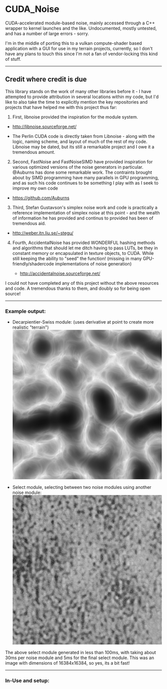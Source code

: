 # CUDA_Noise
  CUDA-accelerated module-based noise, mainly accessed through a C++ wrapper to kernel launches and the like. Undocumented, mostly untested, and has a number of large errors - sorry.
  
  I'm in the middle of porting this to a vulkan compute-shader based application with a GUI for use in my terrain projects, currently, so I don't have any plans to touch this since I'm not a fan of vendor-locking this kind of stuff.

 ---
## Credit where credit is due

  This library stands on the work of many other libraries before it - I have attempted to provide attribution in several locations within my code, but I'd like to also take the time to explicitly mention the key repositories and projects that have helped me with this project thus far:
  
  
1. First, libnoise provided the inspiration for the module system.
 
  * http://libnoise.sourceforge.net/
 
  * The Perlin CUDA code is directly taken from Libnoise - along with the logic, naming scheme, and layout of much of the rest of my code. Libnoise may be dated, but its still a remarkable project and I owe it a tremendous amount.
 
2. Second, FastNoise and FastNoiseSIMD have provided inspiration for various optimized versions of the noise generators in particular. @Auburns has done some remarkable work. The contraints brought about by SIMD programming have many parallels in GPU programming, and as such his code continues to be something I play with as I seek to improve my own code
  
  * https://github.com/Auburns 
 
3. Third, Stefan Gustavson's simplex noise work and code is practically a reference implementation of simplex noise at this point - and the wealth of information he has provided and continus to provided has been of tremendous aid.
    
  * http://weber.itn.liu.se/~stegu/
  
  
4. Fourth, AccidentalNoise has provided WONDERFUL hashing methods and algorithms that should let me ditch having to pass LUTs, be they in constant memory or encapsulated in texture objects, to CUDA. While still keeping the ability to "seed" the function! (missing in many GPU-friendly/shadercode implementations of noise generation)
  
   * http://accidentalnoise.sourceforge.net/
    
 I could not have completed any of this project without the above resources and code. A tremendous thanks to them, and doubly so for being open source!
 
---

### Example output:
  
  * Decarpientier-Swiss module: (uses derivative at point to create more realistic "terrain")
    ![Decarpientier-Swiss creates excellent mountainous terrain](/img/dc_swiss_perlin.png?raw=true)
  
  * Select module, selecting between two noise modules using another noise module:
    ![Select module example](/img/downscaled_test.jpg?raw=true)


The above select module generated in less than 100ms, with taking about 30ms per noise module and 5ms for the final select module. This was an image with dimensions of 16384x16384, so yes, its a bit fast!


--- 
  
  
### In-Use and setup:
